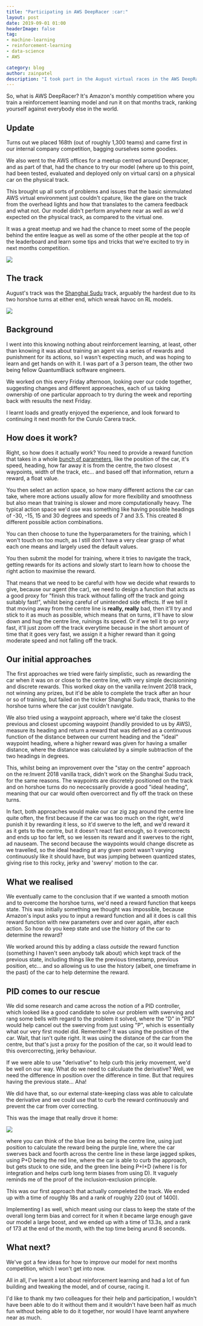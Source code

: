 ```yaml
---
title: "Participating in AWS DeepRacer :car:"
layout: post
date: 2019-09-01 01:00
headerImage: false
tag:
- machine-learning
- reinforcement-learning
- data-science
- AWS

category: blog
author: zainpatel
description: "I took part in the August virtual races in the AWS DeepRacer virtual league in my 3-person team, formed of QB colleagues. This post details what I've learnt from the experience."
---
```


So, what is AWS DeepRacer? It's Amazon's monthly competition where you train a reinforcement learning model and run it on that months track, ranking yourself against everybody else in the world.

## Update 

Turns out we placed 168th (out of roughly 1,300 teams) and came first in our internal company competition, bagging ourselves some goodies.

We also went to the AWS offices for a meetup centred around Deepracer, and as part of that, had the chance to try our model (where up to this point, had been tested, evaluated and deployed only on virtual cars) on a physical car on the physical track. 

This brought up all sorts of problems and issues that the basic simmulated AWS virtual environment just couldn't cpature, like the glare on the track from the overhead lights and how that translates to the camera feedback and what not. Our model didn't perform anywhere near as well as we'd expected on the physical track, as compared to the virtual one.

It was a great meetup and we had the chance to meet some of the people behind the entire league as well as some of the other people at the top of the leaderboard and learn some tips and tricks that we're excited to try in next months competition.

![](https://imgur.com/UTbjTIg.png)

## The track

August's track was the [Shanghai Sudu](https://aws.amazon.com/deepracer/schedule-and-standings/?p=drl&exp=btn&loc=4) track, arguably the hardest due to its two horshoe turns at either end, which wreak havoc on RL models.

![](https://deepracer-managed-resources-us-east-1.s3.amazonaws.com/track-resources/chinaalt_track.svg)

## Background

I went into this knowing nothing about reinforcement learning, at least, other than knowing it was about training an agent via a series of rewards and punishment for its actions, so I wasn't expecting much, and was hoping to learn and get hands on with it. I was part of a 3 person team, the other two being fellow QuantumBlack software engineers.

We worked on this every Friday afternoon, looking over our code together, suggesting changes and different approeaches, each of us taking ownership of one particular approach to try during the week and reporting back with resuults the next Friday.

I learnt loads and greatly enjoyed the experience, and look forward to continuing it next month for the Curulo Carera track.

## How does it work?

Right, so how does it actually work? You need to provide a reward function that takes in a whole [bunch of parameters](https://docs.aws.amazon.com/deepracer/latest/developerguide/deepracer-reward-function-input.html), like the position of the car, it's speed, heading, how far away it is from the centre, the two closest waypoints, width of the track, etc... and based off that information, return a reward, a float value.

You then select an action space, so how many different actions the car can take, where more actions usually allow for more flexibility and smoothness but also mean that training is slower and more computationally heavy. The typical action space we'd use was something like having possible headings of -30, -15, 15 and 30 degrees and speeds of 7 and 3.5. This created 8 different possible action combinations. 

You can then choose to tune the hyperparameters for the training, which I won't touch on too much, as I still don't have a very clear grasp of what each one means and largely used the default values.

You then submit the model for training, where it tries to navigate the track, getting rewards for its actions and slowly start to learn how to choose the right action to maximise the reward.

That means that we need to be careful with how we decide what rewards to give, because our agent (the car), we need to design a function that acts as a good proxy for "finish this track without falling off the track and going suitably fast!", whilst being careful of unintended side effects. If we tell it that moving away from the centre line is **really, really** bad, then it'll try and stick to it as much as possible, which means that on turns, it'll have to slow down and hug the centre line, ruinings its speed. Or if we tell it to go *very* fast, it'll just zoom off the track everytime because in the short amount of time that it goes very fast, we assign it a higher reward than it going moderate speed and not falling off the track.

## Our initial approaches

The first approaches we tried were fairly simplistic, such as rewarding the car when it was on or close to the centre line, with very simple decisionining and discrete rewards. This worked okay on the vanilla re:Invent 2018 track, not winning any prizes, but it'd be able to complete the track after an hour or so of training, but failed on the tricker Shanghai Sudu track, thanks to the horshoe turns where the car just couldn't navigate.

We also tried using a waypoint approach, where we'd take the closest previous and closest upcoming waypoint (handily provided to us by AWS), measure its heading and return a reward that was defined as a continuous function of the distance between our current heading and the "ideal" waypoint heading, where a higher reward was given for having a smaller distance, where the distance was calculated by a simple subtraction of the two headings in degrees.

This, whilst being an improvement over the "stay on the centre" approach on the re:Invent 2018 vanilla track, didn't work on the Shanghai Sudu track, for the same reasons. The waypoints are discretely positioned on the track and on horshoe turns do no nececssarily provide a good "ideal heading", meaning that our car would often overcorrect and fly off the track on these turns.

In fact, both approaches would make our car zig zag around the centre line quite often, the first because if the car was too much on the right, we'd punish it by rewarding it less, so it'd swerve to the left, and we'd reward it as it gets to the centre, but it doesn't react fast enough, so it overcorrects and ends up too far left, so we lessen its reward and it swerves to the right, ad nauseam. The second because the waypoints would change discrete as we travelled, so the ideal heading at any given point wasn't varying continuously like it should have, but was jumping between quantized states, giving rise to this rocky, jerky and 'swervy' motion to the car.

## What we realised

We eventually came to the conclusion that if we wanted a smooth motion and to overcome the horshoe turns, we'd need a reward function that keeps state. This was initially something we thought was impossible, because Amazon's input asks you to input a reward function and all it does is call this reward function with new parameters over and over again, after each action. So how do you keep state and use the history of the car to  determine the reward?

We worked around this by adding a class *outside* the reward function (something I haven't seen anybody talk about) which kept track of the previous state, including things like the previous timestamp, previous position, etc... and so allowing us to use the history (albeit, one timeframe in the past) of the car to help determine the reward.

## PID comes to our rescue

We did some research and came across the notion of a PID controller, which looked like a good candidate to solve our problem with swerving and rang some bells with regard to the problem it solved, where the "D" in "PID" would help cancel out the swerving from just using "P", which is essentially what our very first model did. Remember? It was using the position of the car. Wait, that isn't quite right. It was using the distance of the car from the centre, but that's just a proxy for the position of the car, so it would lead to this overcorrecting, jerky behaviour.

If we were able to use "derivative" to help curb this jerky movement, we'd be well on our way. What do we need to calculuate the derivative? Well, we need the difference in position over the difference in time. But that requires having the previous state... Aha!

We did have that, so our external state-keeping class was able to calculate the derivative and we could use that to curb the reward continuously and prevent the car from over correcting. 

This was the image that really drove it home:

![](https://upload.wikimedia.org/wikipedia/commons/a/a3/PID_varyingP.jpg)

where you can think of the blue line as being the centre line, using just position to calculate the reward being the purple line, where the car swerves back and foorth across the centre line in these large jagged spikes, using P+D being the red line, where the car is able to curb the approach, but gets stuck to one side, and the green line being P+I+D (where I is for integration and helps curb long term biases from using D). It vaguely reminds me of the proof of the inclusion-exclusion principle. 

This was our first approach that actually compeleted the track. We ended up with a time of roughly 18s and a rank of roughly 220 (out of 1400).

Implementing I as well, which meant using our class to keep the state of the overall long term bias and correct for it when it became large enough gave our model a large boost, and we ended up with a time of 13.3s, and a rank of 173 at the end of the month, with the top time being arund 8 seconds.

## What next?

We've got a few ideas for how to improve our model for next months competition, which I won't get into now.

All in all, I've learnt a lot about reinforcement learning and had a lot of fun building and tweaking the model, and of course, racing it. 

I'd like to thank my two colleagues for their help and participation, I wouldn't have been able to do it without them and it wouldn't have been half as much fun without being able to do it together, nor would I have learnt anywhere near as much.
